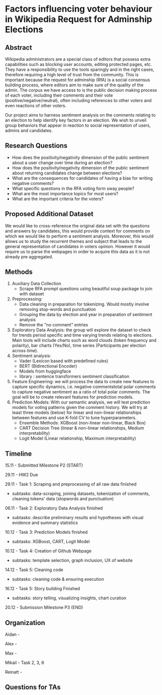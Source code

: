 # Factors influencing voter behaviour in Wikipedia Request for Adminship Elections

## Abstract

Wikipedia administrators are a special class of editors that possess extra capabilities such as blocking user accounts, editing protected pages, etc. They have a responsibility to use the tools sparingly and in the right cases, therefore requiring a high level of trust from the community. This is important because the request for adminship (RfA) is a social consensus building process, where editors aim to make sure of the quality of the admin. The corpus we have access to is the public decision making process of each voter, including their comments and their vote (positive/negative/neutral), often including references to other voters and even reactions of other voters. 

Our project aims to harness sentiment analysis on the comments relating to an election to help identify key factors in an election. We wish to unveil group behaviors that appear in reaction to social representation of users, admins and candidates. 


## Research Questions
- How does the positivity/negativity dimension of the public sentiment about a user change over time during an election?
- How does the positivity/negativity dimension of the public sentiment about returning candidates change between elections?
- What are the consequences for candidates of having a bias for writing negative comments?
- What specific questions in the RFA voting form sway people?
- What are the most importance topics for most users?
- What are the important criteria for the voters?

## Proposed Additional Dataset

We would like to cross-reference the original data set with the questions and answers by candidates, this would provide context for comments on which we would like to perform a sentiment analysis. Moreover, this would allows us to study the recurrent themes and subject that leads to the general representation of candidates in voters opinion. However it would require us to parse the webpages in order to acquire this data as it is not already pre aggregated.

## Methods

1. Auxiliary Data Collection
    - Scrape RFA prompt questions using beautiful soup package to join with dataset
2. Preprocessing:
    - Data cleaning in preparation for tokenizing. Would mostly involve removing stop-words and punctuation
    - Grouping the data by election and year in preparation of sentiment analysis
    - Remove the "no comment" entries
3. Exploratory Data Analysis: the group will explore the dataset to check for trends period specific and time varying trends relating to elections. Main tools will include charts such as word clouds (token frequency and polarity), bar charts (Yes/No), time series (Participants per election across time).
4. Sentiment analysis:  
    - Vader (Lexicon based with predefined rules)
    - BERT (Bidirectional Encoder)
    - Models from huggingface
    - library : sentence transformers sentiment classification
5. Feature Engineering: we will process the data to create new features to capture specific dynamics, i.e. negative commentstotal polar  comments to capture negative sentiment as a ratio of total polar comments. The goal will be to create relevant features for prediction models. 
6. Prediction Models: With our semantic analysis, we will test prediction models for voting patterns given the comment history. We will try at least three models (below) for linear and non-linear relationships between features and use K-fold CV to tune hyperparameters.
    - Ensemble Methods: XGBoost (non-linear non-linear, Black Box)
    - CART Decision Tree (linear & non-linear relationships, Medium interpretability) 
    - Logit Model (Linear relationship, Maximum interpretability) 

## Timeline
15.11 - Submitted Milestone P2 (START)

29.11 - HW2 Due

29.11 - Task 1: Scraping and preprocessing of all raw data finished 

- subtasks: data-scraping, joining datasets, tokenization of comments, cleaning tokens' data (stopwords and punctuation)
    
06.11 - Task 2: Exploratory Data Analysis finished

- subtasks: describe preliminary results and hypotheses with visual evidence and summary statistics

10.12 - Task 3: Prediction Models finished

- subtasks: XGBoost, CART, Logit Model

10.12 - Task 4: Creation of Github Webpage

- subtasks: template selection, graph inclusion, UX of website

14.12 - Task 5: Cleaning code

- subtasks: cleaning code & ensuring execution

16.12 - Task 5: Story building Finished

- subtasks: story telling, visualizing insights, chart curation 

20.12 - Submission Milestone P3 (END)

## Organization

Aidan	- 

Alex	-

Max	    -

Mikail	- Task 2, 3, 6

Reinatt	-


## Questions for TAs

